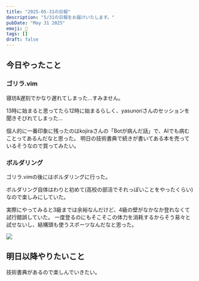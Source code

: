 ```yaml
---
title: "2025-05-31の日報"
description: "5/31の日報をお届けいたします。"
pubDate: "May 31 2025"
emoji: 🦊
tags: []
draft: false
---
```


## 今日やったこと

### ゴリラ.vim

寝坊&遅刻でかなり遅れてしまった...すみません。

13時に始まると思ってたら12時に始まるらしく、yasunoriさんのセッションを聞きそびれてしまった...

個人的に一番印象に残ったのはkojiraさんの「Botが病んだ話」で、AIでも病むことってあるんだなと思った。
明日の技術書典で続きが書いてある本を売っているそうなので買ってみたい。

### ボルダリング

ゴリラ.vimの後にはボルダリングに行った。

ボルダリング自体はわりと初めて(高校の部活でそれっぽいことをやったくらい)なので楽しみにしていた。

実際にやってみると3級までは余裕なんだけど、4級の壁がなかなか登れなくて試行錯誤していた。
一度登るのにもそこそこの体力を消耗するからそう易々と試せないし、結構頭も使うスポーツなんだなと思った。

![](/img/2025-06-08-230531.png)

## 明日以降やりたいこと

技術書典があるので楽しんでいきたい。
